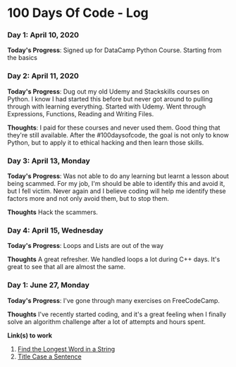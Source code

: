 # 100 Days Of Code - Log

### Day 1: April 10, 2020

**Today's Progress**: Signed up for DataCamp Python Course. Starting from the basics

### Day 2: April 11, 2020

**Today's Progress**: Dug out my old Udemy and Stackskills courses on Python. I know I had started this before but never got around to pulling through with learning everything. Started with Udemy. Went through Expressions, Functions, Reading and Writing Files.

**Thoughts**: I paid for these courses and never used them. Good thing that they're still available. After the #100daysofcode, the goal is not only to know Python, but to apply it to ethical hacking and then learn those skills.  

### Day 3: April 13, Monday

**Today's Progress**: Was not able to do any learning but learnt a lesson about being scammed. For my job, I'm should be able to identify this and avoid it, but I fell victim. Never again and I believe coding will help me identify these factors more and not only avoid them, but to stop them.

**Thoughts** Hack the scammers.

### Day 4: April 15, Wednesday

**Today's Progress**: Loops and Lists are out of the way

**Thoughts** A great refresher. We handled loops a lot during C++ days. It's great to see that all are almost the same. 

### Day 1: June 27, Monday

**Today's Progress**: I've gone through many exercises on FreeCodeCamp.

**Thoughts** I've recently started coding, and it's a great feeling when I finally solve an algorithm challenge after a lot of attempts and hours spent.

**Link(s) to work**
1. [Find the Longest Word in a String](https://www.freecodecamp.com/challenges/find-the-longest-word-in-a-string)
2. [Title Case a Sentence](https://www.freecodecamp.com/challenges/title-case-a-sentence)
